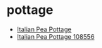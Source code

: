 # pottage

 * [Italian Pea Pottage](../../index/i/italian-pea-pottage-108556.json)
 * [Italian Pea Pottage 108556](../../index/i/italian-pea-pottage-108556.json)
